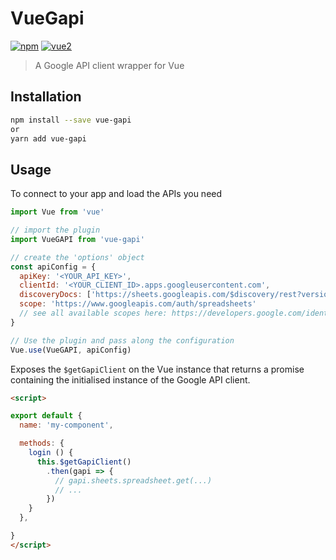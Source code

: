 # VueGapi

[![npm](https://img.shields.io/npm/v/vue-gapi.svg)](https://www.npmjs.com/package/vue-gapi) [![vue2](https://img.shields.io/badge/vue-2.x-brightgreen.svg)](https://vuejs.org/)

> A Google API client wrapper for Vue

## Installation

```bash
npm install --save vue-gapi
or
yarn add vue-gapi
```

## Usage
To connect to your app and load the APIs you need
```js
import Vue from 'vue'

// import the plugin
import VueGAPI from 'vue-gapi'

// create the 'options' object
const apiConfig = {
  apiKey: '<YOUR_API_KEY>',
  clientId: '<YOUR_CLIENT_ID>.apps.googleusercontent.com',
  discoveryDocs: ['https://sheets.googleapis.com/$discovery/rest?version=v4'],
  scope: 'https://www.googleapis.com/auth/spreadsheets'
  // see all available scopes here: https://developers.google.com/identity/protocols/googlescopes'
}

// Use the plugin and pass along the configuration
Vue.use(VueGAPI, apiConfig)
```

Exposes the `$getGapiClient` on the Vue instance that returns a promise containing the initialised instance of the Google API client.
```html
<script>

export default {
  name: 'my-component',

  methods: {
    login () {
      this.$getGapiClient()
        .then(gapi => {
          // gapi.sheets.spreadsheet.get(...)
          // ...
        })
    }
  },

}
</script>


```


